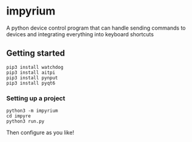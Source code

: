 # impyrium
A python device control program that can handle sending commands to devices
and integrating everything into keyboard shortcuts

## Getting started
```
pip3 install watchdog
pip3 install aitpi
pip3 install pynput
pip3 install pyqt6
```

### Setting up a project
```
python3 -m impyrium
cd impyre
python3 run.py
```

Then configure as you like!
